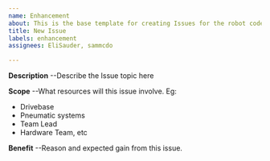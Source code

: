 ```yaml
---
name: Enhancement
about: This is the base template for creating Issues for the robot code.
title: New Issue
labels: enhancement
assignees: EliSauder, sammcdo

---
```


**Description**
--Describe the Issue topic here

**Scope**
--What resources will this issue involve. Eg:
- Drivebase
- Pneumatic systems
- Team Lead 
- Hardware Team, etc

**Benefit**
--Reason and expected gain from this issue.
